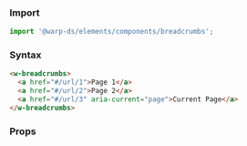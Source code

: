 ### Import

```js
import '@warp-ds/elements/components/breadcrumbs';

```

### Syntax

```html
<w-breadcrumbs>
  <a href="#/url/1">Page 1</a>
  <a href="#/url/2">Page 2</a>
  <a href="#/url/3" aria-current="page">Current Page</a>
</w-breadcrumbs>
```

### Props

<api-table type="elements" component="Breadcrumbs" />
